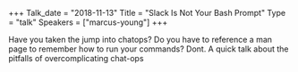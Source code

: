 +++
Talk_date = "2018-11-13"
Title = "Slack Is Not Your Bash Prompt"
Type = "talk"
Speakers = ["marcus-young"]
+++

Have you taken the jump into chatops? Do you have to reference a man page to remember how to run your commands? Dont. A quick talk about the pitfalls of overcomplicating chat-ops
